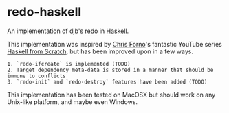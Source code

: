 # redo-haskell

An implementation of djb's [redo](http://cr.yp.to/redo.html) in [Haskell](https://www.haskell.org/). 

This implementation was inspired by [Chris Forno](https://github.com/jekor)'s fantastic YouTube series [Haskell from Scratch](https://www.youtube.com/watch?v=zZ_nI9E9g0I), but has been improved upon in a few ways.

    1. `redo-ifcreate` is implemented (TODO)
    2. Target dependency meta-data is stored in a manner that should be immune to conflicts
    3. `redo-init` and `redo-destroy` features have been added (TODO)

This implementation has been tested on MacOSX but should work on any Unix-like platform, and maybe even Windows.
